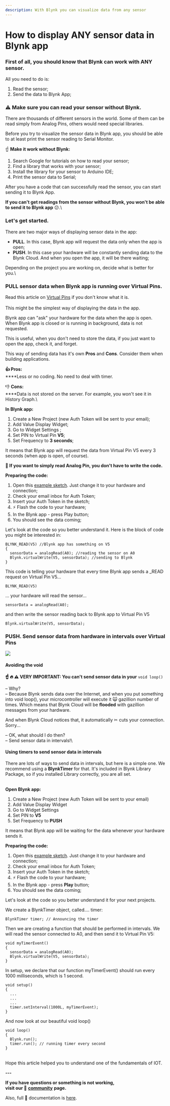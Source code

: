 ```yaml
---
description: With Blynk you can visualize data from any sensor
---
```


# How to display ANY sensor data in Blynk app

### First of all, you should know that Blynk can work with ANY sensor.  <a href="#first-of-all-you-should-know-that-blynk-can-work-with-any-sensor" id="first-of-all-you-should-know-that-blynk-can-work-with-any-sensor"></a>

All you need to do is:

1. Read the sensor;
2. Send the data to Blynk App;

### ⚠️ Make sure you can read your sensor without Blynk. <a href="#make-sure-you-can-read-your-sensor-without-blynk" id="make-sure-you-can-read-your-sensor-without-blynk"></a>

There are thousands of different sensors in the world. Some of them can be read simply from Analog Pins, others would need special libraries.

Before you try to visualize the sensor data in Blynk app, you should be able to at least print the sensor reading to Serial Monitor.

☝️ **Make it work without Blynk:**

1. Search Google for tutorials on how to read your sensor;
2. Find a library that works with your sensor;
3. Install the library for your sensor to Arduino IDE;
4. Print the sensor data to Serial;

After you have a code that can successfully read the sensor, you can start sending it to Blynk App.&#x20;

**If you can't get readings from the sensor without Blynk, you won't be able to send it to Blynk app** 😕.\


### Let's get started. <a href="#lets-get-started" id="lets-get-started"></a>

There are two major ways of displaying sensor data in the app:

* **PULL**. In this case, Blynk app will request the data only when the app is open;
* **PUSH**. In this case your hardware will be constantly sending data to the Blynk Cloud. And when you open the app, it will be there waiting;

Depending on the project you are working on, decide what is better for you.\


### PULL sensor data when Blynk app is running over Virtual Pins. <a href="#pull-sensor-data-when-blynk-app-is-running-over-virtual-pins" id="pull-sensor-data-when-blynk-app-is-running-over-virtual-pins"></a>

Read this article on [Virtual Pins](http://help.blynk.cc/getting-started/blynk-basics/what-is-virtual-pins) if you don't know what it is.\
\
This might be the simplest way of displaying the data in the app.&#x20;

Blynk app can "ask" your hardware for the data when the app is open. When Blynk app is closed or is running in background, data is not requested.

This is useful, when you don't need to store the data, if you just want to open the app, check it, and forget.

This way of sending data has it's own **Pros** and **Cons**. Consider them when building applications.

**👍 Pros:**\
****Less or no coding. No need to deal with timer.

👎 **Cons:**\
****Data is not stored on the server. For example, you won't see it in History Graph.\


**In Blynk app:**

1. Create a New Project (new Auth Token will be sent to your email);
2. Add Value Display Widget;
3. Go to Widget Settings ;
4. Set PIN to Virtual Pin **V5**;
5. Set Frequency to **3 seconds**;&#x20;

It means that Blynk app will request the data from Virtual Pin V5 every 3 seconds (when app is open, of course).

**🙌 If you want to simply read Analog Pin, you don't have to write the code.**&#x20;

**Preparing the code:**

1. Open this [example sketch](https://examples.blynk.cc/?board=ESP8266\&shield=ESP8266%20WiFi\&example=GettingStarted%2FPushDataOnRequest). Just change it to your hardware and connection;
2. Check your email inbox for Auth Token;
3. Insert your Auth Token in the sketch;
4. ⚡️ Flash the code to your hardware;
5. In the Blynk app - press Play button;
6. You should see the data coming;

Let's look at the code so you better understand it. Here is the block of code you might be interested in:

```
BLYNK_READ(V5) //Blynk app has something on V5
{
  sensorData = analogRead(A0); //reading the sensor on A0
  Blynk.virtualWrite(V5, sensorData); //sending to Blynk
}
```

This code is telling your hardware that every time Blynk app sends a \_READ request on Virtual Pin V5...

```
BLYNK_READ(V5)
```

... your hardware will read the sensor...

```
sensorData = analogRead(A0);
```

and then write the sensor reading back to Blynk app to Virtual Pin V5

```
Blynk.virtualWrite(V5, sensorData);
```

### PUSH. Send sensor data from hardware in intervals over Virtual Pins <a href="#push-send-sensor-data-from-hardware-in-intervals-over-virtual-pins" id="push-send-sensor-data-from-hardware-in-intervals-over-virtual-pins"></a>

![](https://uploads.intercomcdn.com/i/o/19867082/18c2a246b7d2afc4cca3ef2f/Sensor+2.png)

#### &#x20;Avoiding the void  <a href="#avoiding-the-void" id="avoiding-the-void"></a>

**☝️ 🔥 ⚠️ VERY IMPORTANT: You can't send sensor data in your** `void loop()`&#x20;

– Why?\
– Because Blynk sends data over the Internet, and when you put something into void loop(), your microcontroller will execute it 🙀 gazillion number of times. Which means that Blynk Cloud will be **flooded** with gazillion messages from your hardware.

And when Blynk Cloud notices that, it automatically ✂︎ cuts your connection. Sorry...

– OK, what should I do then?\
– Send sensor data in intervals!\


#### Using timers to send sensor data in intervals <a href="#using-timers-to-send-sensor-data-in-intervals" id="using-timers-to-send-sensor-data-in-intervals"></a>

There are lots of ways to send data in intervals, but here is a simple one. We recommend using a **BlynkTimer** for that. It's included in Blynk Library Package, so if you installed Library correctly, you are all set.

\
**Open Blynk app:**

1. Create a New Project (new Auth Token will be sent to your email)
2. Add Value Display Widget
3. Go to Widget Settings&#x20;
4. Set PIN to **V5**
5. Set Frequency to **PUSH**&#x20;

It means that Blynk app will be waiting for the data whenever your hardware sends it.

**Preparing the code:**

1. Open this [example sketch](https://examples.blynk.cc/?board=ESP8266\&shield=ESP8266%20WiFi\&example=GettingStarted%2FPushData). Just change it to your hardware and connection;
2. Check your email inbox for Auth Token;
3. Insert your Auth Token in the sketch;
4. ⚡️ Flash the code to your hardware;
5. In the Blynk app - press **Play** button;
6. You should see the data coming;

Let's look at the code so you better understand it for your next projects.

We create a BlynkTimer object, called.... timer:

```
BlynkTimer timer; // Announcing the timer
```

Then we are creating a function that should be performed in intervals. We will read the sensor connected to A0, and then send it to Virtual Pin V5:

```
void myTimerEvent()
{
  sensorData = analogRead(A0);
  Blynk.virtualWrite(V5, sensorData);
}
```

In setup, we declare that our function myTimerEvent() should run every 1000 milliseconds, which is 1 second.&#x20;

```
void setup()
{
  ...
  ...
  ...
  timer.setInterval(1000L, myTimerEvent);
}
```

And now look at our beautiful void loop()

```
void loop()
{
  Blynk.run();
  timer.run(); // running timer every second
}
```

\
Hope this article helped you to understand one of the fundamentals of IOT.

**---**

**If you have questions or something is not working,**\
**visit our 👥** [**community**](https://community.blynk.cc) **page.**

Also, full 📗 documentation is [here](http://docs.blynk.cc).

